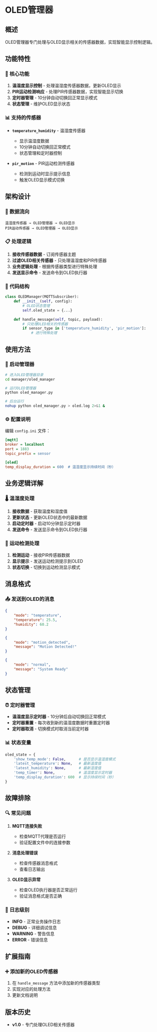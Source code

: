 # OLED管理器

## 概述

OLED管理器专门处理与OLED显示相关的传感器数据，实现智能显示控制逻辑。

## 功能特性

### 🎯 **核心功能**

1. **温湿度显示控制** - 处理温湿度传感器数据，更新OLED显示
2. **PIR运动检测响应** - 处理PIR传感器数据，实现智能显示切换
3. **定时器管理** - 10分钟自动切换回正常显示模式
4. **状态管理** - 维护OLED显示状态

### 📊 **支持的传感器**

- **`temperature_humidity`** - 温湿度传感器
  - 显示温湿度数据
  - 10分钟自动切换回正常模式
  - 状态管理和定时器控制

- **`pir_motion`** - PIR运动检测传感器
  - 检测到运动时显示提示信息
  - 触发OLED显示模式切换

## 架构设计

### 🔄 **数据流向**

```
温湿度传感器 → OLED管理器 → OLED显示
PIR运动传感器 → OLED管理器 → OLED显示
```

### 📋 **处理逻辑**

1. **接收传感器数据** - 订阅传感器主题
2. **过滤OLED相关传感器** - 只处理温湿度和PIR传感器
3. **业务逻辑处理** - 根据传感器类型进行特殊处理
4. **发送显示命令** - 发送命令到OLED执行器

### 🎯 **代码结构**

```python
class OLEDManager(MQTTSubscriber):
    def __init__(self, config):
        # OLED状态管理
        self.oled_state = {...}
    
    def handle_message(self, topic, payload):
        # 只处理OLED相关的传感器
        if sensor_type in ['temperature_humidity', 'pir_motion']:
            # 进行特殊处理
```

## 使用方法

### 🚀 **启动管理器**

```bash
# 进入OLED管理器目录
cd manager/oled_manager

# 运行OLED管理器
python oled_manager.py

# 后台运行
nohup python oled_manager.py > oled.log 2>&1 &
```

### ⚙️ **配置说明**

编辑 `config.ini` 文件：

```ini
[mqtt]
broker = localhost
port = 1883
topic_prefix = sensor

[oled]
temp_display_duration = 600  # 温湿度显示持续时间（秒）
```

## 业务逻辑详解

### 🌡️ **温湿度处理**

1. **接收数据** - 获取温度和湿度值
2. **更新状态** - 更新OLED状态中的最新数据
3. **启动定时器** - 启动10分钟显示定时器
4. **发送命令** - 发送显示命令到OLED执行器

### 🏃 **运动检测处理**

1. **检测运动** - 接收PIR传感器数据
2. **显示提示** - 发送运动检测提示到OLED
3. **状态切换** - 切换到运动检测显示模式

## 消息格式

### 📤 **发送到OLED的消息**

```json
{
    "mode": "temperature",
    "temperature": 25.5,
    "humidity": 60.2
}
```

```json
{
    "mode": "motion_detected",
    "message": "Motion Detected!"
}
```

```json
{
    "mode": "normal",
    "message": "System Ready"
}
```

## 状态管理

### ⏰ **定时器管理**

- **温湿度显示定时器** - 10分钟后自动切换回正常模式
- **定时器重置** - 每次收到新的温湿度数据时重置定时器
- **定时器取消** - 切换模式时取消当前定时器

### 📊 **状态变量**

```python
oled_state = {
    'show_temp_mode': False,      # 是否显示温湿度模式
    'latest_temperature': None,   # 最新温度值
    'latest_humidity': None,      # 最新湿度值
    'temp_timer': None,           # 温湿度显示定时器
    'temp_display_duration': 600  # 显示持续时间（秒）
}
```

## 故障排除

### 🔍 **常见问题**

1. **MQTT连接失败**
   - 检查MQTT代理是否运行
   - 验证配置文件中的连接参数

2. **消息处理错误**
   - 检查传感器消息格式
   - 查看日志输出

3. **OLED显示异常**
   - 检查OLED执行器是否正常运行
   - 验证消息格式是否正确

### 📝 **日志级别**

- **INFO** - 正常业务操作日志
- **DEBUG** - 详细调试信息
- **WARNING** - 警告信息
- **ERROR** - 错误信息

## 扩展指南

### ➕ **添加新的OLED传感器**

1. 在 `handle_message` 方法中添加新的传感器类型
2. 实现对应的处理方法
3. 更新文档说明

## 版本历史

- **v1.0** - 专门处理OLED相关传感器 